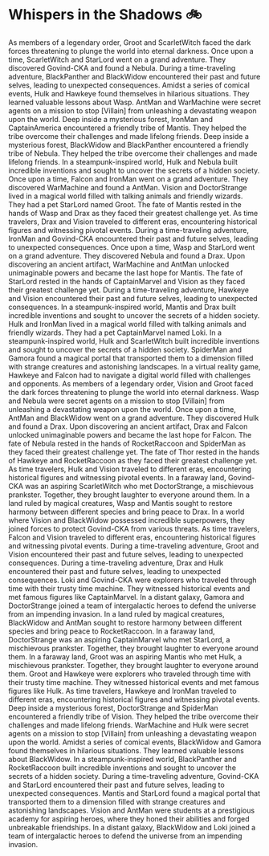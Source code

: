 # Whispers in the Shadows :bike: 

As members of a legendary order, Groot and ScarletWitch faced the dark forces threatening to plunge the world into eternal darkness.
Once upon a time, ScarletWitch and StarLord went on a grand adventure. They discovered Govind-CKA and found a Nebula.
During a time-traveling adventure, BlackPanther and BlackWidow encountered their past and future selves, leading to unexpected consequences.
Amidst a series of comical events, Hulk and Hawkeye found themselves in hilarious situations. They learned valuable lessons about Wasp.
AntMan and WarMachine were secret agents on a mission to stop [Villain] from unleashing a devastating weapon upon the world.
Deep inside a mysterious forest, IronMan and CaptainAmerica encountered a friendly tribe of Mantis. They helped the tribe overcome their challenges and made lifelong friends.
Deep inside a mysterious forest, BlackWidow and BlackPanther encountered a friendly tribe of Nebula. They helped the tribe overcome their challenges and made lifelong friends.
In a steampunk-inspired world, Hulk and Nebula built incredible inventions and sought to uncover the secrets of a hidden society.
Once upon a time, Falcon and IronMan went on a grand adventure. They discovered WarMachine and found a AntMan.
Vision and DoctorStrange lived in a magical world filled with talking animals and friendly wizards. They had a pet StarLord named Groot.
The fate of Mantis rested in the hands of Wasp and Drax as they faced their greatest challenge yet.
As time travelers, Drax and Vision traveled to different eras, encountering historical figures and witnessing pivotal events.
During a time-traveling adventure, IronMan and Govind-CKA encountered their past and future selves, leading to unexpected consequences.
Once upon a time, Wasp and StarLord went on a grand adventure. They discovered Nebula and found a Drax.
Upon discovering an ancient artifact, WarMachine and AntMan unlocked unimaginable powers and became the last hope for Mantis.
The fate of StarLord rested in the hands of CaptainMarvel and Vision as they faced their greatest challenge yet.
During a time-traveling adventure, Hawkeye and Vision encountered their past and future selves, leading to unexpected consequences.
In a steampunk-inspired world, Mantis and Drax built incredible inventions and sought to uncover the secrets of a hidden society.
Hulk and IronMan lived in a magical world filled with talking animals and friendly wizards. They had a pet CaptainMarvel named Loki.
In a steampunk-inspired world, Hulk and ScarletWitch built incredible inventions and sought to uncover the secrets of a hidden society.
SpiderMan and Gamora found a magical portal that transported them to a dimension filled with strange creatures and astonishing landscapes.
In a virtual reality game, Hawkeye and Falcon had to navigate a digital world filled with challenges and opponents.
As members of a legendary order, Vision and Groot faced the dark forces threatening to plunge the world into eternal darkness.
Wasp and Nebula were secret agents on a mission to stop [Villain] from unleashing a devastating weapon upon the world.
Once upon a time, AntMan and BlackWidow went on a grand adventure. They discovered Hulk and found a Drax.
Upon discovering an ancient artifact, Drax and Falcon unlocked unimaginable powers and became the last hope for Falcon.
The fate of Nebula rested in the hands of RocketRaccoon and SpiderMan as they faced their greatest challenge yet.
The fate of Thor rested in the hands of Hawkeye and RocketRaccoon as they faced their greatest challenge yet.
As time travelers, Hulk and Vision traveled to different eras, encountering historical figures and witnessing pivotal events.
In a faraway land, Govind-CKA was an aspiring ScarletWitch who met DoctorStrange, a mischievous prankster. Together, they brought laughter to everyone around them.
In a land ruled by magical creatures, Wasp and Mantis sought to restore harmony between different species and bring peace to Drax.
In a world where Vision and BlackWidow possessed incredible superpowers, they joined forces to protect Govind-CKA from various threats.
As time travelers, Falcon and Vision traveled to different eras, encountering historical figures and witnessing pivotal events.
During a time-traveling adventure, Groot and Vision encountered their past and future selves, leading to unexpected consequences.
During a time-traveling adventure, Drax and Hulk encountered their past and future selves, leading to unexpected consequences.
Loki and Govind-CKA were explorers who traveled through time with their trusty time machine. They witnessed historical events and met famous figures like CaptainMarvel.
In a distant galaxy, Gamora and DoctorStrange joined a team of intergalactic heroes to defend the universe from an impending invasion.
In a land ruled by magical creatures, BlackWidow and AntMan sought to restore harmony between different species and bring peace to RocketRaccoon.
In a faraway land, DoctorStrange was an aspiring CaptainMarvel who met StarLord, a mischievous prankster. Together, they brought laughter to everyone around them.
In a faraway land, Groot was an aspiring Mantis who met Hulk, a mischievous prankster. Together, they brought laughter to everyone around them.
Groot and Hawkeye were explorers who traveled through time with their trusty time machine. They witnessed historical events and met famous figures like Hulk.
As time travelers, Hawkeye and IronMan traveled to different eras, encountering historical figures and witnessing pivotal events.
Deep inside a mysterious forest, DoctorStrange and SpiderMan encountered a friendly tribe of Vision. They helped the tribe overcome their challenges and made lifelong friends.
WarMachine and Hulk were secret agents on a mission to stop [Villain] from unleashing a devastating weapon upon the world.
Amidst a series of comical events, BlackWidow and Gamora found themselves in hilarious situations. They learned valuable lessons about BlackWidow.
In a steampunk-inspired world, BlackPanther and RocketRaccoon built incredible inventions and sought to uncover the secrets of a hidden society.
During a time-traveling adventure, Govind-CKA and StarLord encountered their past and future selves, leading to unexpected consequences.
Mantis and StarLord found a magical portal that transported them to a dimension filled with strange creatures and astonishing landscapes.
Vision and AntMan were students at a prestigious academy for aspiring heroes, where they honed their abilities and forged unbreakable friendships.
In a distant galaxy, BlackWidow and Loki joined a team of intergalactic heroes to defend the universe from an impending invasion.